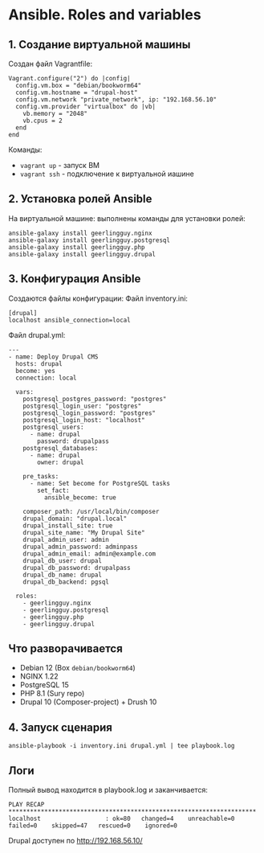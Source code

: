 # Ansible. Roles and variables
## 1. Создание виртуальной машины
Создан файл Vagrantfile:
```
Vagrant.configure("2") do |config|
  config.vm.box = "debian/bookworm64"
  config.vm.hostname = "drupal-host"
  config.vm.network "private_network", ip: "192.168.56.10"
  config.vm.provider "virtualbox" do |vb|
    vb.memory = "2048"
    vb.cpus = 2
  end
end
```
Команды:

  - ```vagrant up``` - запуск ВМ
  - ```vagrant ssh``` - подключение к виртуальной иашине

## 2. Установка ролей Ansible
На виртуальной машине:
выполнены команды для установки ролей:
```
ansible-galaxy install geerlingguy.nginx
ansible-galaxy install geerlingguy.postgresql
ansible-galaxy install geerlingguy.php
ansible-galaxy install geerlingguy.drupal
```

## 3. Конфигурация Ansible
Создаются файлы конфигурации:
Файл inventory.ini:
```
[drupal]
localhost ansible_connection=local
```

Файл drupal.yml:
```
---
- name: Deploy Drupal CMS
  hosts: drupal
  become: yes
  connection: local

  vars:
    postgresql_postgres_password: "postgres"
    postgresql_login_user: "postgres"
    postgresql_login_password: "postgres"
    postgresql_login_host: "localhost"
    postgresql_users:
      - name: drupal
        password: drupalpass
    postgresql_databases:
      - name: drupal
        owner: drupal

    pre_tasks:
      - name: Set become for PostgreSQL tasks
        set_fact:
          ansible_become: true

    composer_path: /usr/local/bin/composer
    drupal_domain: "drupal.local"
    drupal_install_site: true
    drupal_site_name: "My Drupal Site"
    drupal_admin_user: admin
    drupal_admin_password: adminpass
    drupal_admin_email: admin@example.com
    drupal_db_user: drupal
    drupal_db_password: drupalpass
    drupal_db_name: drupal
    drupal_db_backend: pgsql

  roles:
    - geerlingguy.nginx
    - geerlingguy.postgresql
    - geerlingguy.php
    - geerlingguy.drupal
```

## Что разворачивается
* Debian 12 (Box `debian/bookworm64`)
* NGINX 1.22
* PostgreSQL 15
* PHP 8.1 (Sury repo)
* Drupal 10 (Composer-project) + Drush 10

## 4. Запуск сценария
```
ansible-playbook -i inventory.ini drupal.yml | tee playbook.log
```

## Логи
Полный вывод находится в playbook.log и заканчивается:
```
PLAY RECAP *********************************************************************
localhost                  : ok=80   changed=4    unreachable=0    failed=0    skipped=47   rescued=0    ignored=0 
```
Drupal доступен по http://192.168.56.10/

